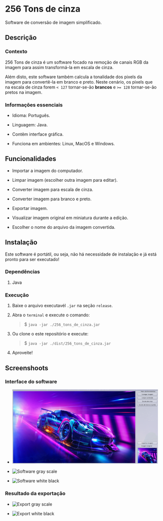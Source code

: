 # 256 Tons de cinza

Software de conversão de imagem simplificado.

## Descrição

### Contexto

256 Tons de cinza é um software focado na remoção de canais RGB da imagem para assim transformá-la em escala de cinza.

Além disto, este software também calcula a tonalidade dos pixels da imagem para convertê-la em branco e preto. Neste cenário, os pixels que na escala de cinza forem `< 127` tornar-se-ão **brancos** e `>= 128` tornar-se-ão pretos na imagem.

### Informações essenciais

- Idioma: Português.

- Linguagem: Java.

- Contêm interface gráfica.

- Funciona em ambientes: Linux, MacOS e Windows.

## Funcionalidades

- Importar a imagem do computador.

- Limpar imagem (escolher outra imagem para editar).

- Converter imagem para escala de cinza.

- Converter imagem para branco e preto.

- Exportar imagem.

- Visualizar imagem original em miniatura durante a edição.

- Escolher o nome do arquivo da imagem convertida.

## Instalação

Este software é portátil, ou seja, não há necessidade de instalação e já está pronto para ser executado!

### Dependências

1. Java

### Execução

1. Baixe o arquivo executavél `.jar` na seção `release`.

1. Abra o `terminal` e execute o comando:
    > $ `java -jar ./256_tons_de_cinza.jar`

1. Ou clone o este repositório e execute:
    > $ `java -jar ./dist/256_tons_de_cinza.jar`

1. Aproveite!

## Screenshoots

### Interface do software

- ![Software](./screenshots/software.png)

- ![Software gray scale](./docs/screenshots/software-grey_scale.png)

- ![Software white black](./docs/screenshots/software-white_black.png)

### Resultado da exportação

- ![Export gray scale](./docs/screenshots/export-grey_scale.jpg)

- ![Export white black](./docs/screenshots/export-white_black.jpg)
